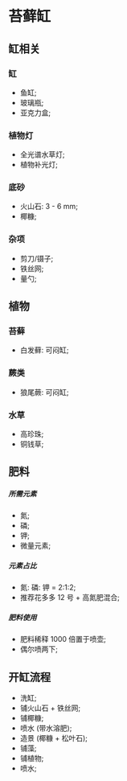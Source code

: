 # 苔藓缸

## 缸相关

### 缸

- 鱼缸;
- 玻璃瓶;
- 亚克力盒;

### 植物灯

- 全光谱水草灯;
- 植物补光灯;

### 底砂

- 火山石: 3 - 6 mm;
- 椰糠;

### 杂项

- 剪刀/镊子;
- 铁丝网;
- 量勺;

## 植物

### 苔藓

- 白发藓: 可闷缸;

### 蕨类

- 狼尾蕨: 可闷缸;

### 水草

- 高珍珠;
- 铜钱草;

## 肥料

##### 所需元素

- 氮;
- 磷;
- 钾;
- 微量元素;

##### 元素占比

- 氮: 磷: 钾 = 2:1:2;
- 推荐花多多 12 号 + 高氮肥混合;

##### 肥料使用

- 肥料稀释 1000 倍置于喷壶;
- 偶尔喷两下;

## 开缸流程

- 洗缸;
- 铺火山石 + 铁丝网;
- 铺椰糠;
- 喷水 (带水溶肥);
- 造景 (椰糠 + 松叶石);
- 铺藻;
- 铺植物;
- 喷水;

